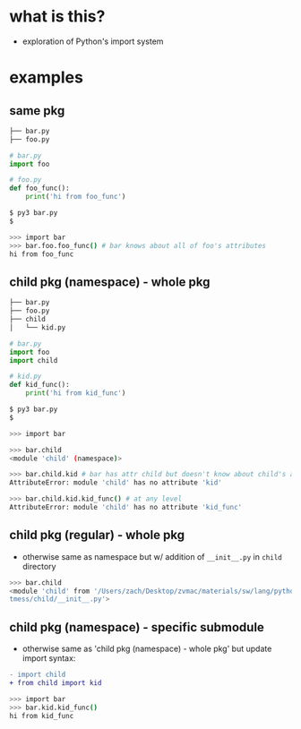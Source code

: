 # what is this?

* exploration of Python's import system

# examples

## same pkg

```sh
├── bar.py
├── foo.py
```

```python
# bar.py
import foo
```

```python
# foo.py
def foo_func():
    print('hi from foo_func')
```

```sh
$ py3 bar.py
$
```

```sh
>>> import bar
>>> bar.foo.foo_func() # bar knows about all of foo's attributes
hi from foo_func
```

## child pkg (namespace) - whole pkg

```sh
├── bar.py
├── foo.py
├── child
│   └── kid.py
```

```python
# bar.py
import foo
import child
```

```python
# kid.py
def kid_func():
    print('hi from kid_func')
```

```sh
$ py3 bar.py
$
```

```sh
>>> import bar

>>> bar.child
<module 'child' (namespace)>

>>> bar.child.kid # bar has attr child but doesn't know about child's attr
AttributeError: module 'child' has no attribute 'kid'

>>> bar.child.kid.kid_func() # at any level
AttributeError: module 'child' has no attribute 'kid_func'
```

## child pkg (regular) - whole pkg

* otherwise same as namespace but w/ addition of `__init__.py` in `child` directory

```sh
>>> bar.child
<module 'child' from '/Users/zach/Desktop/zvmac/materials/sw/lang/python/impor
tmess/child/__init__.py'> 
```

## child pkg (namespace) - specific submodule

* otherwise same as 'child pkg (namespace) - whole pkg' but update import syntax:

```diff
- import child
+ from child import kid
```

```sh
>>> import bar
>>> bar.kid.kid_func()
hi from kid_func
```